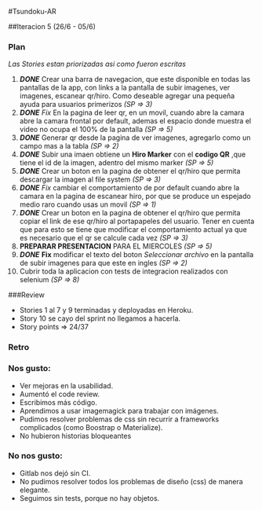 #Tsundoku-AR

##Iteracion 5 (26/6 - 05/6)

### Plan

*Las Stories estan priorizadas asi como fueron escritas*

1. ***DONE*** Crear una barra de navegacion, que este disponible en todas las pantallas de la app, con links a la pantalla de subir imagenes, ver imagenes, escanear qr/hiro. Como deseable agregar una pequeña ayuda para usuarios primerizos *(SP => 3)*
2. ***DONE*** *Fix* En la pagina de leer qr, en un movil, cuando abre la camara abre la camara frontal por default, ademas el espacio donde muestra el video no ocupa el 100% de la pantalla *(SP => 5)*
3. ***DONE*** Generar qr desde la pagina de ver imagenes, agregarlo como un campo mas a la tabla *(SP => 2)*
4. ***DONE*** Subir una imaen obtiene un **Hiro Marker** con el **codigo QR** ,que tiene el id de la imagen, adentro del mismo marker *(SP => 5)*
5. ***DONE*** Crear un boton en la pagina de obtener el qr/hiro que permita descargar la imagen al file system *(SP => 3)*
6. ***DONE*** *Fix* cambiar el comportamiento de por default cuando abre la camara en la pagina de escanear hiro, por que se produce un espejado medio raro cuando usas un movil *(SP => 1)*
7. ***DONE*** Crear un boton en la pagina de obtener el qr/hiro que permita copiar el link de ese qr/hiro al portapapeles del usuario. Tener en cuenta que para esto se tiene que modificar el comportamiento actual ya que es necesario que el qr se calcule cada vez *(SP => 3)*
8. **PREPARAR PRESENTACION** PARA EL MIERCOLES *(SP => 5)*
9. ***DONE*** **Fix** modificar el texto del boton *Seleccionar archivo* en la pantalla de subir imagenes para que este en ingles *(SP => 2)*
10. Cubrir toda la aplicacion con tests de integracion realizados con selenium *(SP => 8)*

###Review

- Stories 1 al 7 y 9 terminadas y deployadas en Heroku.
- Story 10 se cayo del sprint no llegamos a hacerla.
- Story points => 24/37

### Retro

### Nos gusto:

- Ver mejoras en la usabilidad.
- Aumentó el code review.
- Escribimos más código.
- Aprendimos a usar imagemagick para trabajar con imágenes.
- Pudimos resolver problemas de css sin recurrir a frameworks complicados (como Boostrap o Materialize).
- No hubieron historias bloqueantes

### No nos gusto:

- Gitlab nos dejó sin CI.
- No pudimos resolver todos los problemas de diseño (css) de manera elegante.
- Seguimos sin tests, porque no hay objetos.
